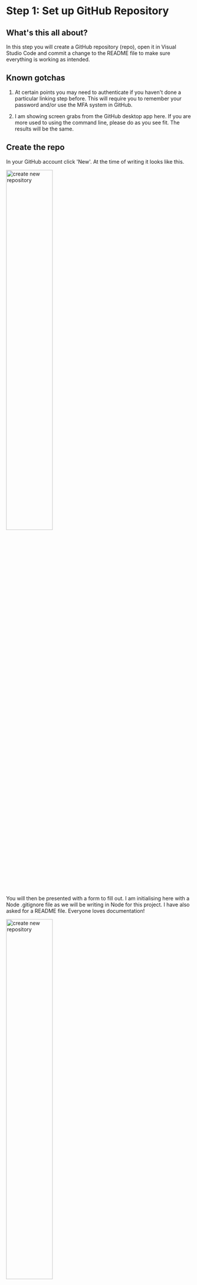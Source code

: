 # Step 1: Set up GitHub Repository
## What's this all about?
In this step you will create a GitHub repository (repo), open it in Visual Studio Code and commit a change to the README file to make sure everything is working as intended.

## Known gotchas

1. At certain points you may need to authenticate if you haven't done a particular linking step before. This will require you to remember your password and/or use the MFA system in GitHub.

2. I am showing screen grabs from the GitHub desktop app here. If you are more used to using the command line, please do as you see fit. The results will be the same. 

## Create the repo
In your GitHub account click 'New'. At the time of writing it looks like this. 

<img src="https://github.com/TheRealCodeBeard/ServerlessTwitterBot/blob/master/screengrabs/00_create_a_repo.JPG" alt="create new repository" width="50%">

You will then be presented with a form to fill out. I am initialising here with a Node .gitignore file as we will be writing in Node for this project. I have also asked for a README file. Everyone loves documentation!

<img src="https://github.com/TheRealCodeBeard/ServerlessTwitterBot/blob/master/screengrabs/01_create_a_repo.JPG" alt="create new repository" width="50%">

You will end up with a vanilla repo that looks like this

<img src="https://github.com/TheRealCodeBeard/ServerlessTwitterBot/blob/master/screengrabs/02_the_repo.JPG" alt="the repository" width="50%">

Clicking on the 'Clone or download' button will give you the various options for getting the repo linked locally.

<img src="https://github.com/TheRealCodeBeard/ServerlessTwitterBot/blob/master/screengrabs/03_clone_local.JPG" alt="clone locally" width="50%">

You can clone local via the command line if you wish, I use GitHub Desktop because it's super easy. Clicking 'Open in Desktop' will make your browser try and open GitHub Desktop and this will result in this dialog.

<img src="https://github.com/TheRealCodeBeard/ServerlessTwitterBot/blob/master/screengrabs/04_github_desktop_clone.JPG" alt="GitHub Desktop Clone Local" width="50%">

Choose where you want to work and click 'Clone'. Once you have done this you can close GitHub Desktop we won't need that any more. Maybe it would have been easier to use the command line after all?

## Open the repo is VS Code

In Visual Studio Code choose Open Folder and navigate to the folder of the cloned repo. 

<img src="https://github.com/TheRealCodeBeard/ServerlessTwitterBot/blob/master/screengrabs/05_open_in_vs_code.JPG" alt="GitHub Desktop Clone Local" width="50%">

## Testing everything is linked up

On the VS Code side pannel you will see this when you have changes to commit.

![random noise](https://github.com/TheRealCodeBeard/ServerlessTwitterBot/blob/master/screengrabs/05_Changes.JPG)

Clicking on it brings up the source control pannel

![random noise](https://github.com/TheRealCodeBeard/ServerlessTwitterBot/blob/master/screengrabs/05_2_Changes.JPG)

Use the command line if you like but you can also commit here

![random noise](https://github.com/TheRealCodeBeard/ServerlessTwitterBot/blob/master/screengrabs/05_3_Ready_to_commit.JPG)

On the bottom bar you will see the sync button showing how far you are ahead of the remote master

![random noise](https://github.com/TheRealCodeBeard/ServerlessTwitterBot/blob/master/screengrabs/04_VS_Code_Sync_Button.JPG)

